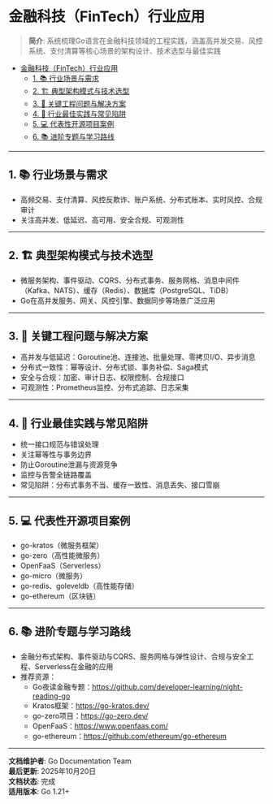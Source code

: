 ﻿# 金融科技（FinTech）行业应用

> **简介**: 系统梳理Go语言在金融科技领域的工程实践，涵盖高并发交易、风控系统、支付清算等核心场景的架构设计、技术选型与最佳实践

<!-- TOC START -->
- [金融科技（FinTech）行业应用](#金融科技fintech行业应用)
  - [1. 📚 行业场景与需求](#1--行业场景与需求)
  - [2. 🏗️ 典型架构模式与技术选型](#2-️-典型架构模式与技术选型)
  - [3. 🔧 关键工程问题与解决方案](#3--关键工程问题与解决方案)
  - [4. 🎯 行业最佳实践与常见陷阱](#4--行业最佳实践与常见陷阱)
  - [5. 💻 代表性开源项目案例](#5--代表性开源项目案例)
  - [6. 📚 进阶专题与学习路线](#6--进阶专题与学习路线)
<!-- TOC END -->

---

## 1. 📚 行业场景与需求

- 高频交易、支付清算、风控反欺诈、账户系统、分布式账本、实时风控、合规审计
- 关注高并发、低延迟、高可用、安全合规、可观测性

---

## 2. 🏗️ 典型架构模式与技术选型

- 微服务架构、事件驱动、CQRS、分布式事务、服务网格、消息中间件（Kafka、NATS）、缓存（Redis）、数据库（PostgreSQL、TiDB）
- Go在高并发服务、网关、风控引擎、数据同步等场景广泛应用

---

## 3. 🔧 关键工程问题与解决方案

- 高并发与低延迟：Goroutine池、连接池、批量处理、零拷贝I/O、异步消息
- 分布式一致性：幂等设计、分布式锁、事务补偿、Saga模式
- 安全与合规：加密、审计日志、权限控制、合规接口
- 可观测性：Prometheus监控、分布式追踪、日志采集

---

## 4. 🎯 行业最佳实践与常见陷阱

- 统一接口规范与错误处理
- 关注幂等性与事务边界
- 防止Goroutine泄漏与资源竞争
- 监控与告警全链路覆盖
- 常见陷阱：分布式事务不当、缓存一致性、消息丢失、接口雪崩

---

## 5. 💻 代表性开源项目案例

- go-kratos（微服务框架）
- go-zero（高性能微服务）
- OpenFaaS（Serverless）
- go-micro（微服务）
- go-redis、goleveldb（高性能存储）
- go-ethereum（区块链）

---

## 6. 📚 进阶专题与学习路线

- 金融分布式架构、事件驱动与CQRS、服务网格与弹性设计、合规与安全工程、Serverless在金融的应用
- 推荐资源：
  - Go夜读金融专题：<https://github.com/developer-learning/night-reading-go>
  - Kratos框架：<https://go-kratos.dev/>
  - go-zero项目：<https://go-zero.dev/>
  - OpenFaaS：<https://www.openfaas.com/>
  - go-ethereum：<https://github.com/ethereum/go-ethereum>

---

**文档维护者**: Go Documentation Team  
**最后更新**: 2025年10月20日  
**文档状态**: 完成  
**适用版本**: Go 1.21+
